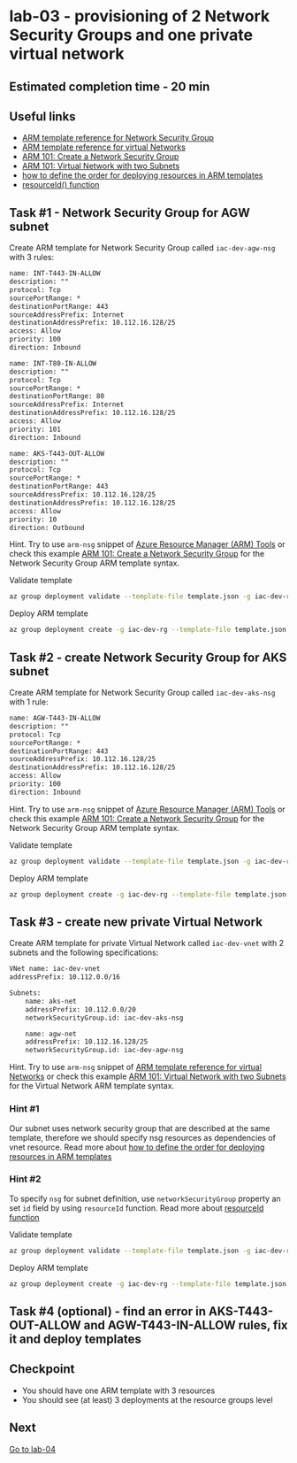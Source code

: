 # lab-03 - provisioning of 2 Network Security Groups and one private virtual network

## Estimated completion time - 20 min

## Useful links

* [ARM template reference for Network Security Group](https://docs.microsoft.com/en-us/azure/templates/microsoft.network/2019-11-01/networksecuritygroups)
* [ARM template reference for virtual Networks](https://docs.microsoft.com/en-us/azure/templates/microsoft.network/2019-11-01/virtualnetworks)
* [ARM 101: Create a Network Security Group](https://github.com/Azure/azure-quickstart-templates/tree/master/101-security-group-create)
* [ARM 101: Virtual Network with two Subnets](https://github.com/Azure/azure-quickstart-templates/tree/master/101-vnet-two-subnets)
* [how to define the order for deploying resources in ARM templates](https://docs.microsoft.com/en-us/azure/azure-resource-manager/templates/define-resource-dependency)
* [resourceId() function](https://docs.microsoft.com/en-us/azure/azure-resource-manager/templates/template-functions-resource#resourceid)

## Task #1 - Network Security Group for AGW subnet

Create ARM template for Network Security Group called `iac-dev-agw-nsg` with 3 rules:

```txt
name: INT-T443-IN-ALLOW
description: ""
protocol: Tcp
sourcePortRange: *
destinationPortRange: 443
sourceAddressPrefix: Internet
destinationAddressPrefix: 10.112.16.128/25
access: Allow
priority: 100
direction: Inbound

name: INT-T80-IN-ALLOW
description: ""
protocol: Tcp
sourcePortRange: *
destinationPortRange: 80
sourceAddressPrefix: Internet
destinationAddressPrefix: 10.112.16.128/25
access: Allow
priority: 101
direction: Inbound

name: AKS-T443-OUT-ALLOW
description: ""
protocol: Tcp
sourcePortRange: *
destinationPortRange: 443
sourceAddressPrefix: 10.112.16.128/25
destinationAddressPrefix: 10.112.16.128/25
access: Allow
priority: 10
direction: Outbound
```

Hint. Try to use `arm-nsg` snippet of [Azure Resource Manager (ARM) Tools](https://marketplace.visualstudio.com/items?itemName=msazurermtools.azurerm-vscode-tools) or check this example [ARM 101: Create a Network Security Group](https://github.com/Azure/azure-quickstart-templates/tree/master/101-security-group-create) for the Network Security Group ARM template syntax.

Validate template

```bash
az group deployment validate --template-file template.json -g iac-dev-rg
```

Deploy ARM template

```bash
az group deployment create -g iac-dev-rg --template-file template.json
```

## Task #2 - create Network Security Group for AKS subnet

Create ARM template for Network Security Group called `iac-dev-aks-nsg` with 1 rule:

```txt
name: AGW-T443-IN-ALLOW
description: ""
protocol: Tcp
sourcePortRange: *
destinationPortRange: 443
sourceAddressPrefix: 10.112.16.128/25
destinationAddressPrefix: 10.112.16.128/25
access: Allow
priority: 100
direction: Inbound
```

Hint. Try to use `arm-nsg` snippet of [Azure Resource Manager (ARM) Tools](https://marketplace.visualstudio.com/items?itemName=msazurermtools.azurerm-vscode-tools) or check this example [ARM 101: Create a Network Security Group](https://github.com/Azure/azure-quickstart-templates/tree/master/101-security-group-create) for the Network Security Group ARM template syntax.

Validate template

```bash
az group deployment validate --template-file template.json -g iac-dev-rg
```

Deploy ARM template

```bash
az group deployment create -g iac-dev-rg --template-file template.json
```

## Task #3 - create new private Virtual Network

Create ARM template for private Virtual Network called `iac-dev-vnet` with 2 subnets and the following specifications:

```txt
VNet name: iac-dev-vnet
addressPrefix: 10.112.0.0/16

Subnets:
    name: aks-net
    addressPrefix: 10.112.0.0/20
    networkSecurityGroup.id: iac-dev-aks-nsg

    name: agw-net
    addressPrefix: 10.112.16.128/25
    networkSecurityGroup.id: iac-dev-agw-nsg
```

Hint. Try to use `arm-nsg` snippet of [ARM template reference for virtual Networks](https://docs.microsoft.com/en-us/azure/templates/microsoft.network/2019-11-01/virtualnetworks) or check this example [ARM 101: Virtual Network with two Subnets](https://github.com/Azure/azure-quickstart-templates/tree/master/101-vnet-two-subnets) for the Virtual Network ARM template syntax.

### Hint #1

Our subnet uses network security group that are described at the same template, therefore we should specify nsg resources as dependencies of vnet resource. Read more about [how to define the order for deploying resources in ARM templates](https://docs.microsoft.com/en-us/azure/azure-resource-manager/templates/define-resource-dependency)

### Hint #2

To specify `nsg` for subnet definition, use `networkSecurityGroup` property an set `id` field by using `resourceId` function. Read more about [resourceId function](https://docs.microsoft.com/en-us/azure/azure-resource-manager/templates/template-functions-resource#resourceid)

Validate template

```bash
az group deployment validate --template-file template.json -g iac-dev-rg
```

Deploy ARM template

```bash
az group deployment create -g iac-dev-rg --template-file template.json
```

## Task #4 (optional) - find an error in AKS-T443-OUT-ALLOW and AGW-T443-IN-ALLOW rules, fix it and deploy templates

## Checkpoint

* You should have one ARM template with 3 resources
* You should see (at least) 3 deployments at the resource groups level

## Next

[Go to lab-04](../lab-04/readme.md)
